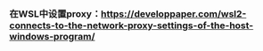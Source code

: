### 在WSL中设置proxy：https://developpaper.com/wsl2-connects-to-the-network-proxy-settings-of-the-host-windows-program/
